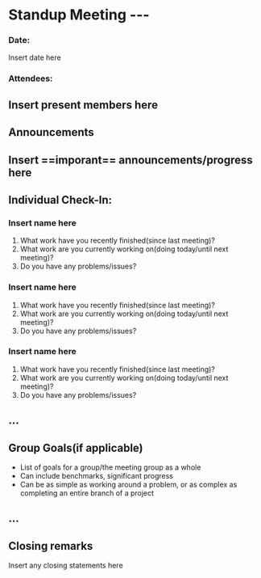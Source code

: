 # Standup Meeting ---

### Date: 
Insert date here
### Attendees:
Insert present members here
---

## Announcements

Insert ==imporant== announcements/progress here
---

## Individual Check-In:

### Insert name here

1. What work have you recently finished(since last meeting)?
2. What work are you currently working on(doing today/until next meeting)?
3. Do you have any problems/issues?

### Insert name here

1. What work have you recently finished(since last meeting)?
2. What work are you currently working on(doing today/until next meeting)?
3. Do you have any problems/issues?

### Insert name here

1. What work have you recently finished(since last meeting)?
2. What work are you currently working on(doing today/until next meeting)?
3. Do you have any problems/issues?

...
---
## Group Goals(if applicable)

- List of goals for a group/the meeting group as a whole
- Can include benchmarks, significant progress
- Can be as simple as working around a problem, or as complex as completing an entire branch of a project

...
---
## Closing remarks

Insert any closing statements here
